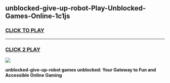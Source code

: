 
## unblocked-give-up-robot-Play-Unblocked-Games-Online-1c1js
<h3>
<a href="https://premium76.site?title=unblocked-give-up-robot&ref=25A">CLICK TO PLAY</a></h3>
<hr>

<h3>
<a href="https://premium76.site?title=unblocked-give-up-robot&ref=25A">CLICK 2 PLAY</a>
  
</h3>

<a href="https://premium76.site?title=unblocked-give-up-robot&ref=25A"><img src="https://clearcache.store/games.png"></a>


**unblocked-give-up-robot games unblocked: Your Gateway to Fun and Accessible Online Gaming**
